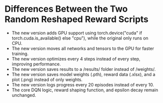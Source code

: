 # Differences Between the Two Random Reshaped Reward Scripts

- The new version adds GPU support using torch.device("cuda" if torch.cuda.is_available() else "cpu"), while the original only runs on CPU.
- The new version moves all networks and tensors to the GPU for faster training.
- The new version optimizes every 4 steps instead of every step, improving performance.
- The new version saves results to a /results/ folder instead of /weights/.
- The new version saves model weights (.pth), reward data (.xlsx), and a plot (.png) instead of only weights.
- The new version logs progress every 20 episodes instead of every 10.
- The core DQN logic, reward shaping function, and epsilon decay remain unchanged.